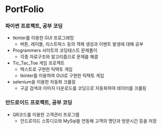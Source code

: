 # PortFolio

### 파이썬 프로젝트, 공부 코딩
  - tkinter를 이용한 GUI 프로그래밍
    - 버튼, 레이블, 리스트박스 등의 객체 생성과 이벤트 발생에 대해 공부
  - Programmers 사이트의 코딩테스트 문제풀이
    - 각종 자료구조와 알고리즘으로 문제를 해결
  - Tic_Tac_Toe 게임 프로젝트
    - 텍스트로 구현한 틱택토 게임
    - tkinter를 이용하여 GUI로 구현한 틱택토 게임
  - selenium을 이용한 자동화 크롤링
    - 구글 검색과 이미지 다운로드를 코딩으로 자동화하여 데이터를 크롤링
    
### 안드로이드 프로젝트, 공부 코딩
  - QR코드를 이용한 고객관리 프로그램
    - 안드로이드 스튜디오와 MySql을 연동해 고객의 명단과 방문시간 등을 저장
